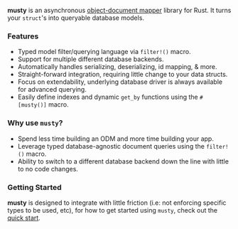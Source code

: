 **musty** is an asynchronous [object-document mapper](https://en.wikipedia.org/wiki/Object–relational_mapping) library for Rust. It turns your `struct`'s into queryable database models.

### Features

- Typed model filter/querying language via `filter!()` macro.
- Support for multiple different database backends.
- Automatically handles serializing, deserializing, id mapping, & more.
- Straight-forward integration, requiring little change to your data structs.
- Focus on extendability, underlying database driver is always available for advanced querying.
- Easily define indexes and dynamic `get_by` functions using the `#[musty()]` macro.

### Why use `musty`?

- Spend less time building an ODM and more time building your app.
- Leverage typed database-agnostic document queries using the `filter!()` macro.
- Ability to switch to a different database backend down the line with little to no code changes.

### Getting Started

**musty** is designed to integrate with little friction (i.e: not enforcing specific types to be used, etc), for how to get started using `musty`, check out the [quick start](./docs/src/quickstart.md).
